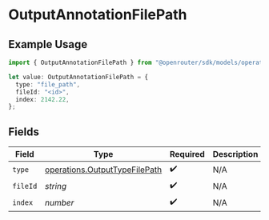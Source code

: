 # OutputAnnotationFilePath

## Example Usage

```typescript
import { OutputAnnotationFilePath } from "@openrouter/sdk/models/operations";

let value: OutputAnnotationFilePath = {
  type: "file_path",
  fileId: "<id>",
  index: 2142.22,
};
```

## Fields

| Field                                                                          | Type                                                                           | Required                                                                       | Description                                                                    |
| ------------------------------------------------------------------------------ | ------------------------------------------------------------------------------ | ------------------------------------------------------------------------------ | ------------------------------------------------------------------------------ |
| `type`                                                                         | [operations.OutputTypeFilePath](../../models/operations/outputtypefilepath.md) | :heavy_check_mark:                                                             | N/A                                                                            |
| `fileId`                                                                       | *string*                                                                       | :heavy_check_mark:                                                             | N/A                                                                            |
| `index`                                                                        | *number*                                                                       | :heavy_check_mark:                                                             | N/A                                                                            |
